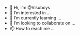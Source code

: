 - 👋 Hi, I’m @Visuboys
- 👀 I’m interested in ...
- 🌱 I’m currently learning ...
- 💞️ I’m looking to collaborate on ...
- 📫 How to reach me ...

<!---
Visuboys/Visuboys is a ✨ special ✨ repository because its `README.md` (this file) appears on your GitHub profile.
You can click the Preview link to take a look at your changes.
--->
